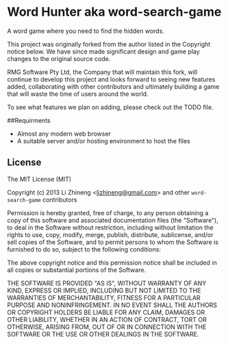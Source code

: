 # Word Hunter aka word-search-game
A word game where you need to find the hidden words.

This project was originally forked from the author listed in the Copyright notice below. We have since made significant design and game play changes to the original source code.

RMG Software Pty Ltd, the Company that will maintain this fork, will continue to develop this project and looks forward to seeing new features added, collaborating with other contributors and ultimately building a game that will waste the time of users around the world.

To see what features we plan on adding, please check out the TODO file.

##Requirments
* Almost any modern web browser
* A suitable server and/or hosting environment to host the files


## License
The MIT License (MIT)

Copyright (c) 2013 Li Zhineng &lt;lizhineng@gmail.com&gt; and other `word-search-game` contributors

Permission is hereby granted, free of charge, to any person obtaining a copy of this software and associated documentation files (the "Software"), to deal in the Software without restriction, including without limitation the rights to use, copy, modify, merge, publish, distribute, sublicense, and/or sell copies of the Software, and to permit persons to whom the Software is furnished to do so, subject to the following conditions:

The above copyright notice and this permission notice shall be included in all copies or substantial portions of the Software.

THE SOFTWARE IS PROVIDED "AS IS", WITHOUT WARRANTY OF ANY KIND, EXPRESS OR IMPLIED, INCLUDING BUT NOT LIMITED TO THE WARRANTIES OF MERCHANTABILITY, FITNESS FOR A PARTICULAR PURPOSE AND NONINFRINGEMENT. IN NO EVENT SHALL THE AUTHORS OR COPYRIGHT HOLDERS BE LIABLE FOR ANY CLAIM, DAMAGES OR OTHER LIABILITY, WHETHER IN AN ACTION OF CONTRACT, TORT OR OTHERWISE, ARISING FROM, OUT OF OR IN CONNECTION WITH THE SOFTWARE OR THE USE OR OTHER DEALINGS IN THE SOFTWARE.
